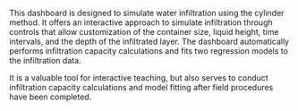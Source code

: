 This dashboard is designed to simulate water infiltration using the cylinder method. It offers an interactive approach to simulate infiltration through controls that allow customization of the container size, liquid height, time intervals, and the depth of the infiltrated layer. The dashboard automatically performs infiltration capacity calculations and fits two regression models to the infiltration data. 

It is a valuable tool for interactive teaching, but also serves to conduct infiltration capacity calculations and model fitting after field procedures have been completed.

                 
                 
                 
